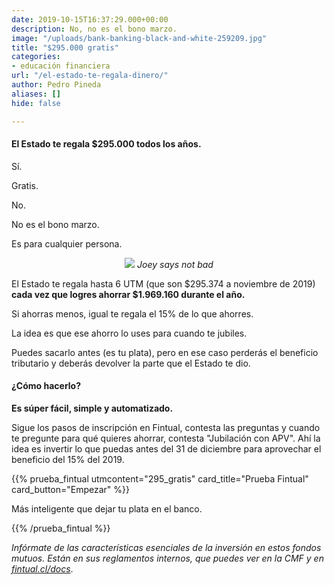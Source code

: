 ```yaml
---
date: 2019-10-15T16:37:29.000+00:00
description: No, no es el bono marzo.
image: "/uploads/bank-banking-black-and-white-259209.jpg"
title: "$295.000 gratis"
categories:
- educación financiera
url: "/el-estado-te-regala-dinero/"
author: Pedro Pineda
aliases: []
hide: false

---
```

#### El Estado te regala $295.000 todos los años.

Sí.

Gratis.

No.

No es el bono marzo.

Es para cualquier persona.

<div style="text-align:center">  
<figure>  
<img src="/uploads/not-bad-joey-meme.jpg">  
<em> Joey says not bad </em>  
</figure>  
</div>

El Estado te regala hasta 6 UTM (que son $295.374 a noviembre de 2019) **cada vez que logres ahorrar $1.969.160 durante el año.**

Si ahorras menos, igual te regala el 15% de lo que ahorres.

La idea es que ese ahorro lo uses para cuando te jubiles.

Puedes sacarlo antes (es tu plata), pero en ese caso perderás el beneficio tributario y deberás devolver la parte que el Estado te dio.

#### **¿Cómo hacerlo?**

**Es súper fácil, simple y automatizado.**

Sigue los pasos de inscripción en Fintual, contesta las preguntas y cuando te pregunte para qué quieres ahorrar, contesta "Jubilación con APV". Ahí la idea es invertir lo que puedas antes del 31 de diciembre para aprovechar el beneficio del 15% del 2019.

{{% prueba_fintual
utmcontent="295_gratis"
card_title="Prueba Fintual"
card_button="Empezar" %}}

Más inteligente que dejar tu plata en el banco.

{{% /prueba_fintual %}}

_Infórmate de las características esenciales de la inversión en estos fondos mutuos. Están en sus reglamentos internos, que puedes ver en la CMF y en_ [_fintual.cl/docs_](http://fintual.cl/docs).